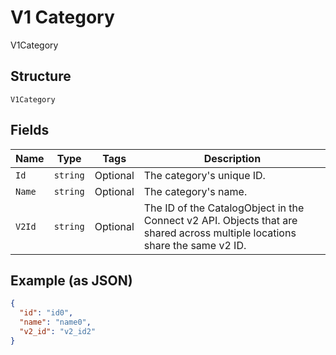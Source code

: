 
# V1 Category

V1Category

## Structure

`V1Category`

## Fields

| Name | Type | Tags | Description |
|  --- | --- | --- | --- |
| `Id` | `string` | Optional | The category's unique ID. |
| `Name` | `string` | Optional | The category's name. |
| `V2Id` | `string` | Optional | The ID of the CatalogObject in the Connect v2 API. Objects that are shared across multiple locations share the same v2 ID. |

## Example (as JSON)

```json
{
  "id": "id0",
  "name": "name0",
  "v2_id": "v2_id2"
}
```

